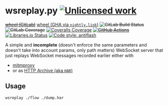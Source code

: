 wsreplay.py [![Unlicensed work](https://raw.githubusercontent.com/unlicense/unlicense.org/master/static/favicon.png)](https://unlicense.org/)
===========
~~[wheel (GitLab)](https://gitlab.com/KOLANICH-tools/wsreplay.py/-/jobs/artifacts/master/raw/dist/wsreplay-0.CI-py3-none-any.whl?job=build)~~
[wheel (GHA via `nightly.link`)](https://nightly.link/KOLANICH-tools/wsreplay.py/workflows/CI/master/wsreplay-0.CI-py3-none-any.whl)
~~![GitLab Build Status](https://gitlab.com/KOLANICH/wsreplay.py/badges/master/pipeline.svg)~~
~~![GitLab Coverage](https://gitlab.com/KOLANICH/wsreplay.py/badges/master/coverage.svg)~~
[![Coveralls Coverage](https://img.shields.io/coveralls/KOLANICH-tools/wsreplay.py.svg)](https://coveralls.io/r/KOLANICH-tools/wsreplay.py)
~~[![GitHub Actions](https://github.com/KOLANICH-tools/wsreplay.py/workflows/CI/badge.svg)](https://github.com/KOLANICH-tools/wsreplay.py/actions/)~~
[![Libraries.io Status](https://img.shields.io/librariesio/github/KOLANICH-tools/wsreplay.py.svg)](https://libraries.io/github/KOLANICH-tools/wsreplay.py)
[![Code style: antiflash](https://img.shields.io/badge/code%20style-antiflash-FFF.svg)](https://codeberg.org/KOLANICH-tools/antiflash.py)

A simple and **incomplete** (doesn't enforce the same parameters and doesn't take into account params, only path matters) WebSocket server that just replays WebSocket messages recorded earlier either with

* [mitmproxy](https://github.com/mitmproxy/mitmproxy)
* or as [HTTP Archive (aka `HAR`)](https://github.com/ahmadnassri/har-spec)

Usage
-----

```bash
wsreplay ./flow ./dump.har
```

